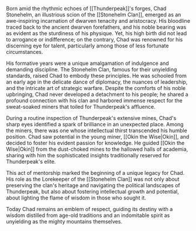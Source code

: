 Born amid the rhythmic echoes of [[Thunderpeak]]'s forges, Chad Stonehelm, an illustrious scion of the [[Stonehelm Clan]], emerged as an awe-inspiring incarnation of dwarven tenacity and aristocracy. His bloodline traced back to the ancient dwarven forefathers, and his noble bearing was as evident as the sturdiness of his physique. Yet, his high birth did not lead to arrogance or indifference; on the contrary, Chad was renowned for his discerning eye for talent, particularly among those of less fortunate circumstances.

His formative years were a unique amalgamation of indulgence and demanding discipline. The Stonehelm Clan, famous for their unyielding standards, raised Chad to embody these principles. He was schooled from an early age in the delicate dance of diplomacy, the nuances of leadership, and the intricate art of strategic warfare. Despite the comforts of his noble upbringing, Chad never developed a detachment to his people; he shared a profound connection with his clan and harbored immense respect for the sweat-soaked miners that toiled for Thunderpeak's affluence.

During a routine inspection of Thunderpeak's extensive mines, Chad's sharp eyes identified a spark of brilliance in an unexpected place. Among the miners, there was one whose intellectual thirst transcended his humble position. Chad saw potential in the young miner, [[Okin the Wise|Okin]], and decided to foster his evident passion for knowledge. He guided [[Okin the Wise|Okin]] from the dust-choked mines to the hallowed halls of academia, sharing with him the sophisticated insights traditionally reserved for Thunderpeak's elite.

This act of mentorship marked the beginning of a unique legacy for Chad. His role as the Lorekeeper of the [[Stonehelm Clan]] was not only about preserving the clan's heritage and navigating the political landscapes of Thunderpeak, but also about fostering intellectual growth and potential, about lighting the flame of wisdom in those who sought it.

Today Chad remains an emblem of respect, guiding its destiny with a wisdom distilled from age-old traditions and an indomitable spirit as unyielding as the mighty mountains themselves.